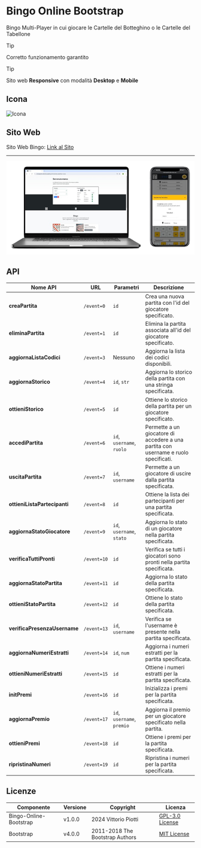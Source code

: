 
# Bingo Online Bootstrap
Bingo Multi-Player in cui giocare le Cartelle del Botteghino o le Cartelle del Tabellone


> [!TIP]
> Corretto funzionamento garantito

> [!TIP]
> Sito web **Responsive** con modalità **Desktop** e **Mobile**


## Icona 
<img src="https://github.com/vittorioPiotti/Bingo/blob/main/img/icona.png" alt="Icona" width="100"/>




## Sito Web

Sito Web Bingo: [Link al Sito](https://vittoriopiotti.altervista.org/Bingo/Online/index.php)

---

<img src="https://github.com/vittorioPiotti/Bingo-Online-Bootstrap/blob/main/socialpreview51.png" />




## API

| Nome API                | URL                    | Parametri                           | Descrizione                                                                    |
|-------------------------|------------------------|-------------------------------------|--------------------------------------------------------------------------------|
| **creaPartita**         | `/event=0`             | `id`                                | Crea una nuova partita con l'id del giocatore specificato.                      |
| **eliminaPartita**      | `/event=1`             | `id`                                | Elimina la partita associata all'id del giocatore specificato.                  |
| **aggiornaListaCodici** | `/event=3`             | Nessuno                             | Aggiorna la lista dei codici disponibili.                                       |
| **aggiornaStorico**     | `/event=4`             | `id`, `str`                         | Aggiorna lo storico della partita con una stringa specificata.                  |
| **ottieniStorico**      | `/event=5`             | `id`                                | Ottiene lo storico della partita per un giocatore specificato.                  |
| **accediPartita**       | `/event=6`             | `id`, `username`, `ruolo`           | Permette a un giocatore di accedere a una partita con username e ruolo specificati. |
| **uscitaPartita**       | `/event=7`             | `id`, `username`                    | Permette a un giocatore di uscire dalla partita specificata.                    |
| **ottieniListaPartecipanti** | `/event=8`        | `id`                                | Ottiene la lista dei partecipanti per una partita specificata.                  |
| **aggiornaStatoGiocatore** | `/event=9`          | `id`, `username`, `stato`           | Aggiorna lo stato di un giocatore nella partita specificata.                   |
| **verificaTuttiPronti**  | `/event=10`           | `id`                                | Verifica se tutti i giocatori sono pronti nella partita specificata.           |
| **aggiornaStatoPartita** | `/event=11`           | `id`                                | Aggiorna lo stato della partita specificata.                                    |
| **ottieniStatoPartita** | `/event=12`           | `id`                                | Ottiene lo stato della partita specificata.                                     |
| **verificaPresenzaUsername** | `/event=13`        | `id`, `username`                    | Verifica se l'username è presente nella partita specificata.                   |
| **aggiornaNumeriEstratti** | `/event=14`          | `id`, `num`                         | Aggiorna i numeri estratti per la partita specificata.                          |
| **ottieniNumeriEstratti** | `/event=15`           | `id`                                | Ottiene i numeri estratti per la partita specificata.                           |
| **initPremi**           | `/event=16`            | `id`                                | Inizializza i premi per la partita specificata.                                 |
| **aggiornaPremio**      | `/event=17`            | `id`, `username`, `premio`          | Aggiorna il premio per un giocatore specificato nella partita.                  |
| **ottieniPremi**        | `/event=18`            | `id`                                | Ottiene i premi per la partita specificata.                                      |
| **ripristinaNumeri**    | `/event=19`            | `id`                                | Ripristina i numeri per la partita specificata.                                  |


## Licenze

| Componente         | Versione  | Copyright                         | Licenza                                                       |
|--------------------|-----------|-----------------------------------|---------------------------------------------------------------|
| Bingo-Online-Bootstrap | v1.0.0    | 2024 Vittorio Piotti              | [GPL-3.0 License](https://github.com/vittorioPiotti/Bingo-Online-Bootstrap/blob/main/LICENSE.md) |
| Bootstrap          | v4.0.0    | 2011-2018 The Bootstrap Authors   | [MIT License](https://github.com/twbs/bootstrap/blob/master/LICENSE) |
